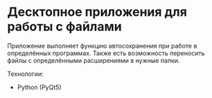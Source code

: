 # Десктопное приложения для работы с файлами

Приложение выполняет функцию автосохранения при работе в определённых программах. Также есть возможность переносить файлы с определёнными расширениями в нужные папки.

Технологии:
* Python (PyQt5)
